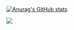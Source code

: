 
[![Anurag's GitHub stats](https://github-readme-stats.vercel.app/api?username=ginaseo)](https://github.com/ginaseo/github-readme-stats)

<a href="https://hits.seeyoufarm.com"><img src="https://hits.seeyoufarm.com/api/count/incr/badge.svg?url=https%3A%2F%2Fgithub.com%2Fginaseo&count_bg=%23A2C83D&title_bg=%23555555&icon=github.svg&icon_color=%23E7E7E7&title=Github&edge_flat=false"/></a>

<!---
- 👋 Hi, I’m @ginaseo
- 🌱 I’m currently learning Java, C, Python etc..
- 📫 How to reach me via e-mail: iamginaseo@gmail.com
- 💞️ I’m looking to collaborate on ...
- 👀 I’m interested in ...


[![Solved.ac
프로필](http://mazassumnida.wtf/api/v2/generate_badge?boj=iamginaseo)](https://solved.ac/iamginaseo)

ginaseo/ginaseo is a ✨ special ✨ repository because its `README.md` (this file) appears on your GitHub profile.
You can click the Preview link to take a look at your changes.
--->
